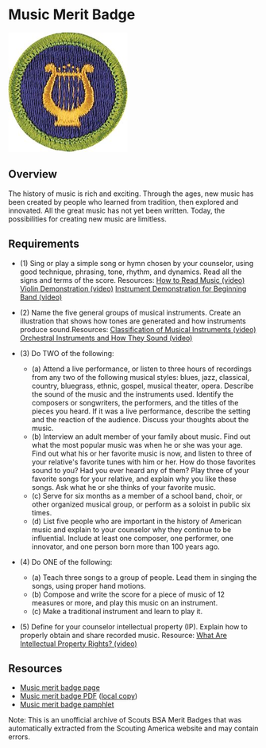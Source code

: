 

# Music Merit Badge

![Music Merit Badge](images/music-merit-badge.jpg)

## Overview



The history of music is rich and exciting. Through the ages, new music has been created by people who learned from tradition, then explored and innovated. All the great music has not yet been written. Today, the possibilities for creating new music are limitless.

## Requirements

* (1) Sing or play a simple song or hymn chosen by your counselor, using good technique, phrasing, tone, rhythm, and dynamics. Read all the signs and terms of the score. Resources:  [How to Read Music (video)](https://youtu.be/ZN41d7Txcq0?si=G50I4GaI0d62XHew)  [Violin Demonstration  (video)](https://youtu.be/XbppMuZF3_8?si=c9BYdNXj6_VO4WEY)  [Instrument Demonstration for Beginning Band (video)](https://youtu.be/CCTeSjpDsIs?si=NZkosauuFJR21A14)
* (2) Name the five general groups of musical instruments. Create an illustration that shows how tones are generated and how instruments produce sound.Resources:  [Classification of Musical Instruments (video)](https://youtu.be/WencyslK76o)  [Orchestral Instruments and How They Sound (video)](https://youtu.be/Sr-l2m8twX0?si=6Fj8mHWGIRqhrhwi)
* (3) Do TWO of the following:
    * (a) Attend a live performance, or listen to three hours of recordings from any two of the following musical styles: blues, jazz, classical, country, bluegrass, ethnic, gospel, musical theater, opera. Describe the sound of the music and the instruments used. Identify the composers or songwriters, the performers, and the titles of the pieces you heard. If it was a live performance, describe the setting and the reaction of the audience. Discuss your thoughts about the music.
    * (b) Interview an adult member of your family about music. Find out what the most popular music was when he or she was your age. Find out what his or her favorite music is now, and listen to three of your relative's favorite tunes with him or her. How do those favorites sound to you? Had you ever heard any of them? Play three of your favorite songs for your relative, and explain why you like these songs. Ask what he or she thinks of your favorite music.
    * (c) Serve for six months as a member of a school band, choir, or other organized musical group, or perform as a soloist in public six times.
    * (d) List five people who are important in the history of American music and explain to your counselor why they continue to be influential. Include at least one composer, one performer, one innovator, and one person born more than 100 years ago.


* (4) Do ONE of the following:
    * (a) Teach three songs to a group of people. Lead them in singing the songs, using proper hand motions.
    * (b) Compose and write the score for a piece of music of 12 measures or more, and play this music on an instrument.
    * (c) Make a traditional instrument and learn to play it.


* (5) Define for your counselor intellectual property (IP). Explain how to properly obtain and share recorded music. Resource:  [What Are Intellectual Property Rights? (video)](https://youtu.be/UqZJPuyK9VY)


## Resources

- [Music merit badge page](https://www.scouting.org/merit-badges/music/)
- [Music merit badge PDF](https://filestore.scouting.org/filestore/Merit_Badge_ReqandRes/Pamphlets/Music%20Bugling.pdf) ([local copy](files/bugling-merit-badge.pdf))
- [Music merit badge pamphlet](https://www.scoutshop.org/music-and-bugling-merit-badge-pamphlet-650736.html)

Note: This is an unofficial archive of Scouts BSA Merit Badges that was automatically extracted from the Scouting America website and may contain errors.